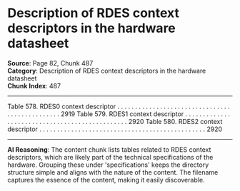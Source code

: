 # Description of RDES context descriptors in the hardware datasheet

**Source**: Page 82, Chunk 487  
**Category**: Description of RDES context descriptors in the hardware datasheet  
**Chunk Index**: 487

---

Table 578. RDES0 context descriptor . . . . . . . . . . . . . . . . . . . . . . . . . . . . . . . . . . . . . . . . . . . . . . . 2919
Table 579. RDES1 context descriptor . . . . . . . . . . . . . . . . . . . . . . . . . . . . . . . . . . . . . . . . . . . . . . . 2920
Table 580. RDES2 context descriptor . . . . . . . . . . . . . . . . . . . . . . . . . . . . . . . . . . . . . . . . . . . . . . . 2920

---

**AI Reasoning**: The content chunk lists tables related to RDES context descriptors, which are likely part of the technical specifications of the hardware. Grouping these under 'specifications' keeps the directory structure simple and aligns with the nature of the content. The filename captures the essence of the content, making it easily discoverable.
